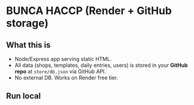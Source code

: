 # BUNCA HACCP (Render + GitHub storage)

## What this is
- Node/Express app serving static HTML.
- All data (shops, templates, daily entries, users) is stored in your **GitHub repo** at `store/db.json` via GitHub API.
- No external DB. Works on Render free tier.

## Run local
